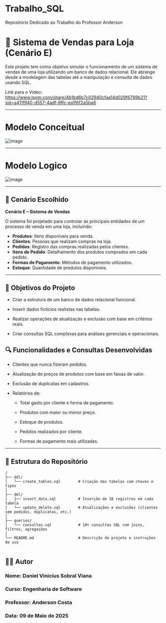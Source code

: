 # Trabalho_SQL
Repositorio Dedicado ao Trabalho do Professor Anderson

# 💼 Sistema de Vendas para Loja (Cenário E)

Este projeto tem como objetivo simular o funcionamento de um sistema de vendas de uma loja utilizando um banco de dados relacional. Ele abrange desde a modelagem das tabelas até a manipulação e consulta de dados usando SQL.

Link para o Video: https://www.loom.com/share/4b1bd6b7c02940cfaa14d029f6799b21?sid=a411f940-d557-4adf-8ffc-ea1f6f2a5ba6

---

# Modelo Conceitual

![image](https://github.com/user-attachments/assets/4896a0b0-1688-4f94-8c18-531e7142f6b3)

---

# Modelo Logico

![image](https://github.com/user-attachments/assets/e254adbc-3db8-4ca1-aa47-ae20009f62e9)


---
## 🧩 Cenário Escolhido

**Cenário E – Sistema de Vendas**

O sistema foi projetado para controlar as principais entidades de um processo de venda em uma loja, incluindo:

- **Produtos**: Itens disponíveis para venda.
- **Clientes**: Pessoas que realizam compras na loja.
- **Pedidos**: Registro das compras realizadas pelos clientes.
- **Itens de Pedido**: Detalhamento dos produtos comprados em cada pedido.
- **Formas de Pagamento**: Métodos de pagamento utilizados.
- **Estoque**: Quantidade de produtos disponíveis.

---

## 🎯 Objetivos do Projeto
- Criar a estrutura de um banco de dados relacional funcional.

- Inserir dados fictícios realistas nas tabelas.

- Realizar operações de atualização e exclusão com base em critérios reais.

- Criar consultas SQL complexas para análises gerenciais e operacionais.

## 🔍 Funcionalidades e Consultas Desenvolvidas
- Clientes que nunca fizeram pedidos.

- Atualização de preços de produtos com base em faixas de valor.

- Exclusão de duplicatas em cadastros.

- Relatórios de:

  - Total gasto por cliente e forma de pagamento.

  - Produtos com maior ou menor preço.

  - Estoque de produtos.

  - Pedidos realizados por cliente.

  - Formas de pagamento mais utilizadas.

---
## 📁 Estrutura do Repositório

```plaintext
/
├── ddl/
│   └── create_tables.sql        # Criação das tabelas com chaves e tipos
│
├── dml/
│   ├── insert_data.sql          # Inserção de 10 registros em cada tabela
│   └── update_delete.sql        # Atualizações e exclusões (clientes sem pedidos, duplicatas, etc.)
│
├── queries/
│   └── consultas.sql            # 10+ consultas SQL com joins, filtros, agregações
│
└── README.md                    # Descrição do projeto e instruções de uso
 
```

## 👨‍💻 Autor
### Nome: Daniel Vinicius Sobral Viana

### Curso: Engenharia de Software

### Professor: Anderson Costa

### Data: 09 de Maio de 2025


